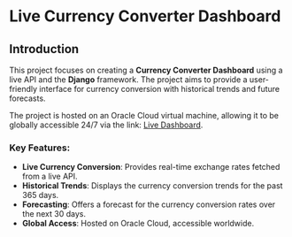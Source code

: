 # Live Currency Converter Dashboard

## Introduction

This project focuses on creating a **Currency Converter Dashboard** using a live API and the **Django** framework. The project aims to provide a user-friendly interface for currency conversion with historical trends and future forecasts.

The project is hosted on an Oracle Cloud virtual machine, allowing it to be globally accessible 24/7 via the link: [Live Dashboard](http://140.238.154.93:8080/).

### Key Features:
- **Live Currency Conversion**: Provides real-time exchange rates fetched from a live API.
- **Historical Trends**: Displays the currency conversion trends for the past 365 days.
- **Forecasting**: Offers a forecast for the currency conversion rates over the next 30 days.
- **Global Access**: Hosted on Oracle Cloud, accessible worldwide.
